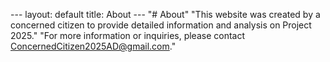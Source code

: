 ---  layout: default  title: About  ---  "# About"  "This website was created by a concerned citizen to provide detailed information and analysis on Project 2025."  "For more information or inquiries, please contact ConcernedCitizen2025AD@gmail.com." 
